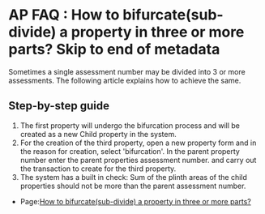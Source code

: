 # AP FAQ : How to bifurcate\(sub-divide\) a property in three or more parts? Skip to end of metadata

Sometimes a single assessment number may be divided into 3 or more assessments.  The following article explains how to achieve the same.

## Step-by-step guide <a id="Howtobifurcate(sub-divide)apropertyinthreeormoreparts?Skiptoendofmetadata-Step-by-stepguide"></a>

1. The first property will undergo the bifurcation process and will be created as a new Child property in the system.
2. For the creation of the third property, open a new property form and in the reason for creation, select 'bifurcation'. In the parent property number enter the parent properties assessment number. and carry out the transaction to create for the third property.
3. The system has a built in check: Sum of the plinth areas of the child properties should not be more than the parent assessment number.

* Page:[How to bifurcate\(sub-divide\) a property in three or more parts?](https://confluence.egovernments.org/pages/viewpage.action?pageId=10387662)

